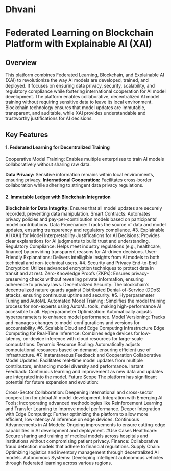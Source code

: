 # Dhvani

<h1>Federated Learning on Blockchain Platform with Explainable AI (XAI)</h1>
<h2>Overview</h2>
<p>This platform combines Federated Learning, Blockchain, and Explainable AI (XAI) to revolutionize the way AI models are developed, trained, and deployed. It focuses on ensuring data privacy, security, scalability, and regulatory compliance while fostering international cooperation for AI model development. The platform enables collaborative, decentralized AI model training without requiring sensitive data to leave its local environment. Blockchain technology ensures that model updates are immutable, transparent, and auditable, while XAI provides understandable and trustworthy justifications for AI decisions.</p>

<h2>Key Features</h2>
<h4>1. Federated Learning for Decentralized Training</h4>
<p>Cooperative Model Training: Enables multiple enterprises to train AI models collaboratively without sharing raw data.</p>
<b>Data Privacy:</b> Sensitive information remains within local environments, ensuring privacy.
<b>International Cooperation:</b> Facilitates cross-border collaboration while adhering to stringent data privacy regulations.
<h4>2. Immutable Ledger with Blockchain Integration</h4>
<b>Blockchain for Data Integrity:</b> Ensures that all model updates are securely recorded, preventing data manipulation.
Smart Contracts: Automates privacy policies and pay-per-contribution models based on participants' model contributions.
Data Provenance: Tracks the source of data and model updates, ensuring transparency and regulatory compliance.
#3. Explainable AI (XAI) for Model Interpretability
Justifications for AI Decisions: Provides clear explanations for AI judgments to build trust and understanding.
Regulatory Compliance: Helps meet industry regulations (e.g., healthcare, finance) by providing transparent reasons for AI-driven decisions.
User-Friendly Explanations: Delivers intelligible insights from AI models to both technical and non-technical users.
#4. Security and Privacy
End-to-End Encryption: Utilizes advanced encryption techniques to protect data in transit and at rest.
Zero-Knowledge Proofs (ZKPs): Ensures privacy-preserving checks without revealing private information, ensuring adherence to privacy laws.
Decentralized Security: The blockchain’s decentralized nature guards against Distributed Denial-of-Service (DDoS) attacks, ensuring continuous uptime and security.
#5. Hyperparameter Tuning and AutoML
Automated Model Training: Simplifies the model training process for non-experts using AutoML tools, making high-performance AI accessible to all.
Hyperparameter Optimization: Automatically adjusts hyperparameters to enhance model performance.
Model Versioning: Tracks and manages changes to model configurations and versions for accountability.
#6. Scalable Cloud and Edge Computing Infrastructure
Edge Computing for Real-Time Inference: Combines edge devices for low-latency, on-device inference with cloud resources for large-scale computations.
Dynamic Resource Scaling: Automatically adjusts computational resources based on demand, ensuring efficient use of infrastructure.
#7. Instantaneous Feedback and Cooperation
Collaborative Model Updates: Facilitates real-time model updates from multiple contributors, enhancing model diversity and performance.
Instant Feedback: Continuous learning and improvement as new data and updates are integrated into the model.
Future Scope
The platform has significant potential for future expansion and evolution:

Cross-Sector Collaboration: Deepening international and cross-sector cooperation for global AI model development.
Integration with Emerging AI Tools: Incorporating advanced methodologies like Reinforcement Learning and Transfer Learning to improve model performance.
Deeper Integration with Edge Computing: Further optimizing the platform to allow more efficient, low-latency AI inference on edge devices.
Continuous Advancements in AI Models: Ongoing improvements to ensure cutting-edge capabilities in AI development and deployment.
#Use Cases
Healthcare: Secure sharing and training of medical models across hospitals and institutions without compromising patient privacy.
Finance: Collaborative fraud detection models that adhere to financial regulations.
Supply Chain: Optimizing logistics and inventory management through decentralized AI models.
Autonomous Systems: Developing intelligent autonomous vehicles through federated learning across various regions.
